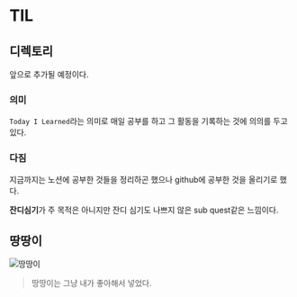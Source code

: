 # TIL

## 디렉토리

앞으로 추가될 예정이다.

### 의미
`Today I Learned`라는 의미로 매일 공부를 하고 그 활동을 기록하는 것에 의의를 두고 있다.

### 다짐
지금까지는 노션에 공부한 것들을 정리하곤 했으나 github에 공부한 것을 올리기로 했다.

**잔디심기**가 주 목적은 아니지만 잔디 심기도 나쁘지 않은 sub quest같은 느낌이다.

## 땅땅이
![땅땅이](/TIL/img/ddangddang.png)
> 땅땅이는 그냥 내가 좋아해서 넣었다.